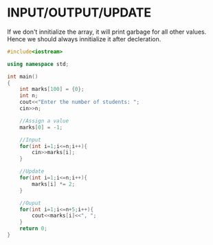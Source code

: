 # INPUT/OUTPUT/UPDATE

If we don't innitialize the array, it will print garbage for all other values. Hence we should always innitialize it after decleration.

```C++
#include<iostream>

using namespace std;

int main()
{
    int marks[100] = {0};
    int n;
    cout<<"Enter the number of students: ";
    cin>>n;

    //Assign a value
    marks[0] = -1;

    //Input
    for(int i=1;i<=n;i++){
        cin>>marks[i];
    }

    //Update
    for(int i=1;i<=n;i++){
        marks[i] *= 2;
    }

    //Ouput
    for(int i=1;i<=n+5;i++){
        cout<<marks[i]<<", ";
    }
    return 0;
}
```